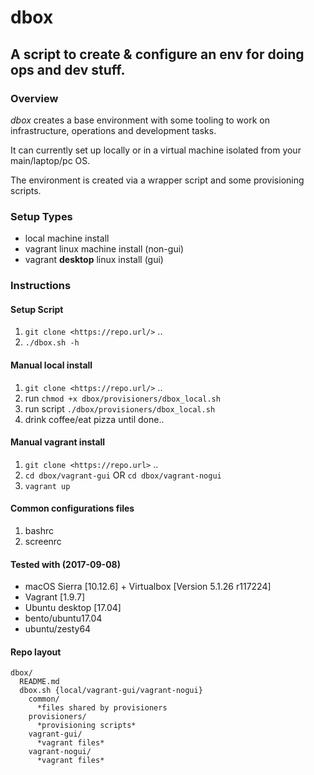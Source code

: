 # dbox

## A script to create & configure an env for doing ops and dev stuff.

### Overview

 *dbox* creates a base environment with some tooling to work on infrastructure, operations and development tasks.

It can currently set up locally or in a virtual machine isolated from your main/laptop/pc OS.

The environment is created via a wrapper script and some provisioning scripts.

### Setup Types

- local machine install
- vagrant linux machine install (non-gui)
- vagrant **desktop** linux install (gui)

### Instructions

#### Setup Script

 1. `git clone <https://repo.url/>` ..
 1. `./dbox.sh -h` 

#### Manual local install

 1. `git clone <https://repo.url/>` ..
 1. run `chmod +x dbox/provisioners/dbox_local.sh`
 1. run script `./dbox/provisioners/dbox_local.sh`
 1. drink coffee/eat pizza until done..

#### Manual vagrant install

 1. `git clone <https://repo.url>` ..
 1. `cd dbox/vagrant-gui` OR `cd dbox/vagrant-nogui`
 1. `vagrant up`

#### Common configurations files

 1. bashrc
 1. screenrc

#### Tested with (2017-09-08)

- macOS Sierra [10.12.6] + Virtualbox [Version 5.1.26 r117224]
- Vagrant [1.9.7]
- Ubuntu desktop [17.04]
- bento/ubuntu17.04
- ubuntu/zesty64

#### Repo layout
```
dbox/
  README.md
  dbox.sh {local/vagrant-gui/vagrant-nogui}
    common/
      *files shared by provisioners
    provisioners/
      *provisioning scripts*
    vagrant-gui/
      *vagrant files*
    vagrant-nogui/
      *vagrant files*
  ```

